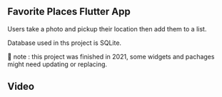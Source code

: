 ## Favorite Places Flutter App

Users take a photo and pickup their location then add them to a list.

Database used in ths project is SQLite.

🔴 note : this project was finished in 2021, some widgets and pachages might need updating or replacing.

## Video 


